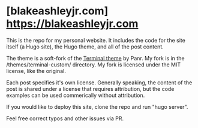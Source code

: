 # [blakeashleyjr.com] https://blakeashleyjr.com

This is the repo for my personal website. It includes the code for the site itself (a Hugo site), the Hugo theme, and all of the post content.

The theme is a soft-fork of the [Terminal theme](https://github.com/panr/hugo-theme-terminal) by Panr. My fork is in the /themes/terminal-custom/ directory. My fork is licensed under the MIT license, like the original.

Each post specifies it's own license. Generally speaking, the content of the post is shared under a license that requires attribution, but the code examples can be used commerically without attribution.

If you would like to deploy this site, clone the repo and run "hugo server".

Feel free correct typos and other issues via PR.
